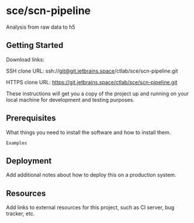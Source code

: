 # sce/scn-pipeline

Analysis from raw data to h5

## Getting Started

Download links:

SSH clone URL: ssh://git@git.jetbrains.space/ctlab/sce/scn-pipeline.git

HTTPS clone URL: https://git.jetbrains.space/ctlab/sce/scn-pipeline.git



These instructions will get you a copy of the project up and running on your local machine for development and testing purposes.

## Prerequisites

What things you need to install the software and how to install them.

```
Examples
```

## Deployment

Add additional notes about how to deploy this on a production system.

## Resources

Add links to external resources for this project, such as CI server, bug tracker, etc.
